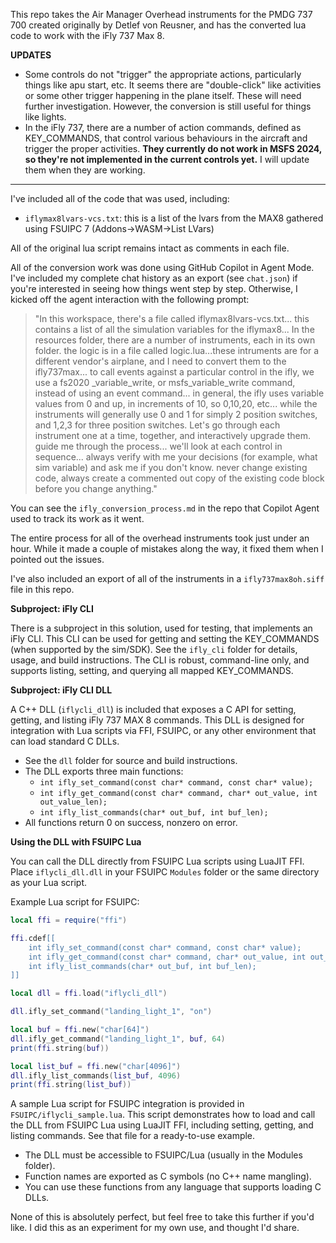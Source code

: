This repo takes the Air Manager Overhead instruments for the PMDG 737 700 created originally by Detlef von Reusner, and has the converted lua code to work with the iFly 737 Max 8.

**UPDATES**
- Some controls do not "trigger" the appropriate actions, particularly things like apu start, etc. It seems there are "double-click" like activities or some other trigger happening in the plane itself. These will need further investigation. However, the conversion is still useful for things like lights.
- In the iFly 737, there are a number of action commands, defined as KEY_COMMANDS, that control various behaviours in the aircraft and trigger the proper activities. **They currently do not work in MSFS 2024, so they're not implemented in the current controls yet.** I will update them when they are working.

***********

I've included all of the code that was used, including:

- `iflymax8lvars-vcs.txt`: this is a list of the lvars from the MAX8 gathered using FSUIPC 7 (Addons->WASM->List LVars)

All of the original lua script remains intact as comments in each file.

All of the conversion work was done using GitHub Copilot in Agent Mode. I've included my complete chat history as an export (see `chat.json`) if you're interested in seeing how things went step by step. Otherwise, I kicked off the agent interaction with the following prompt:

> "In this workspace, there's a file called iflymax8lvars-vcs.txt... this contains a list of all the simulation variables for the iflymax8... In the resources folder, there are a number of instruments, each in its own folder. the logic is in a file called logic.lua...these intruments are for a different vendor's airplane, and I need to convert them to the ifly737max... to call events against a particular control in the ifly, we use a fs2020 _variable_write, or msfs_variable_write command, instead of using an event command... in general, the ifly uses variable values from 0 and up, in increments of 10, so 0,10,20, etc... while the instruments will generally use 0 and 1 for simply 2 position switches, and 1,2,3 for three position switches.
> Let's go through each instrument one at a time, together, and interactively upgrade them. guide me through the process... we'll look at each control in sequence... always verify with me your decisions (for example, what sim variable) and ask me if you don't know. never change existing code, always create a commented out copy of the existing code block before you change anything."

You can see the `ifly_conversion_process.md` in the repo that Copilot Agent used to track its work as it went.

The entire process for all of the overhead instruments took just under an hour. While it made a couple of mistakes along the way, it fixed them when I pointed out the issues.

I've also included an export of all of the instruments in a `ifly737max8oh.siff` file in this repo.

**Subproject: iFly CLI**

There is a subproject in this solution, used for testing, that implements an iFly CLI. This CLI can be used for getting and setting the KEY_COMMANDS (when supported by the sim/SDK). See the `ifly_cli` folder for details, usage, and build instructions. The CLI is robust, command-line only, and supports listing, setting, and querying all mapped KEY_COMMANDS.

**Subproject: iFly CLI DLL**

A C++ DLL (`iflycli_dll`) is included that exposes a C API for setting, getting, and listing iFly 737 MAX 8 commands. This DLL is designed for integration with Lua scripts via FFI, FSUIPC, or any other environment that can load standard C DLLs.

- See the `dll` folder for source and build instructions.
- The DLL exports three main functions:
  - `int ifly_set_command(const char* command, const char* value);`
  - `int ifly_get_command(const char* command, char* out_value, int out_value_len);`
  - `int ifly_list_commands(char* out_buf, int buf_len);`
- All functions return 0 on success, nonzero on error.

**Using the DLL with FSUIPC Lua**

You can call the DLL directly from FSUIPC Lua scripts using LuaJIT FFI. Place `iflycli_dll.dll` in your FSUIPC `Modules` folder or the same directory as your Lua script.

Example Lua script for FSUIPC:

```lua
local ffi = require("ffi")

ffi.cdef[[
    int ifly_set_command(const char* command, const char* value);
    int ifly_get_command(const char* command, char* out_value, int out_value_len);
    int ifly_list_commands(char* out_buf, int buf_len);
]]

local dll = ffi.load("iflycli_dll")

dll.ifly_set_command("landing_light_1", "on")

local buf = ffi.new("char[64]")
dll.ifly_get_command("landing_light_1", buf, 64)
print(ffi.string(buf))

local list_buf = ffi.new("char[4096]")
dll.ifly_list_commands(list_buf, 4096)
print(ffi.string(list_buf))
```

A sample Lua script for FSUIPC integration is provided in `FSUIPC/iflycli_sample.lua`. This script demonstrates how to load and call the DLL from FSUIPC Lua using LuaJIT FFI, including setting, getting, and listing commands. See that file for a ready-to-use example.

- The DLL must be accessible to FSUIPC/Lua (usually in the Modules folder).
- Function names are exported as C symbols (no C++ name mangling).
- You can use these functions from any language that supports loading C DLLs.

None of this is absolutely perfect, but feel free to take this further if you'd like. I did this as an experiment for my own use, and thought I'd share.
